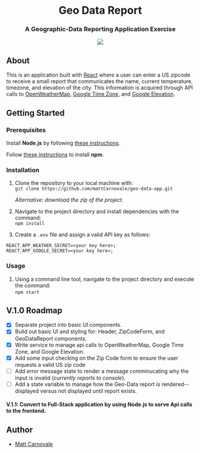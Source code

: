 <h1 align="center">
  Geo Data Report
</ h1>
<h3 align="center">  
   A Geographic-Data Reporting Application Exercise <br />
</h3>
<p align="center">
  <a href="https://opensource.org/licenses/MIT"><img src="https://img.shields.io/github/license/mashape/apistatus.svg"></a>
</p>

## About

This is an application built with <a href="https://reactjs.org/">React</a> where a user can enter a US zipcode to receive a small report that communicates the name, current temperature, timezone, and elevation of the city. This information is acquired through API calls to <a href="https://openweathermap.org/api">OpenWeatherMap</a>, <a href="https://developers.google.com/maps/documentation/timezone/intro">Google Time Zone</a>, and <a href="https://developers.google.com/maps/documentation/elevation/start">Google Elevation</a>.

## Getting Started

### Prerequisites

Install **Node.js** by following <a href="https://nodejs.org/en/">these instructions</a>.

Follow <a href="https://www.npmjs.com/get-npm">these instructions</a> to install **npm**.

### Installation

1.  Clone the repository to your local machine with: <br />
    `git clone https://github.com/mattCarnovale/geo-data-app.git`

    _Alternative: download the zip of the project._

2.  Navigate to the project directory and install dependencies with the command: <br />
    `npm install`

3.  Create a `.env` file and assign a valid API key as follows: <br />

```
REACT_APP_WEATHER_SECRET=<your key here>;
REACT_APP_GOOGLE_SECRET=<your key here>;
```

### Usage

1.  Using a command line tool, navigate to the project directory and execute the command: <br />
    `npm start`

## V.1.0 Roadmap

- [x] Separate project into basic UI components.
- [x] Build out basic UI and styling for: Header, ZipCodeForm, and GeoDataReport components.
- [x] Write service to manage api calls to OpenWeatherMap, Google Time Zone, and Google Elevation.
- [x] Add some input checking on the Zip Code form to ensure the user requests a valid US zip code
- [ ] Add error message state to render a message comminucating why the input is invalid (_currently reports to console_).
- [ ] Add a state variable to manage how the Geo-Data report is rendered--displayed versus not displayed until report exists.

#### V.1.1: Convert to Full-Stack application by using Node.js to serve Api calls to the frontend.

## Author

- <a href="https://github.com/mattCarnovale">Matt Carnovale</a>
